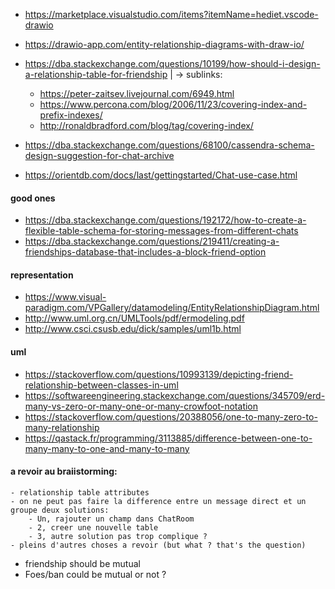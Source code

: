 - https://marketplace.visualstudio.com/items?itemName=hediet.vscode-drawio

- https://drawio-app.com/entity-relationship-diagrams-with-draw-io/

- https://dba.stackexchange.com/questions/10199/how-should-i-design-a-relationship-table-for-friendship
|
 -> sublinks:
    - https://peter-zaitsev.livejournal.com/6949.html
    - https://www.percona.com/blog/2006/11/23/covering-index-and-prefix-indexes/
    - http://ronaldbradford.com/blog/tag/covering-index/

- https://dba.stackexchange.com/questions/68100/cassendra-schema-design-suggestion-for-chat-archive
- https://orientdb.com/docs/last/gettingstarted/Chat-use-case.html

#### good ones
- https://dba.stackexchange.com/questions/192172/how-to-create-a-flexible-table-schema-for-storing-messages-from-different-chats
- https://dba.stackexchange.com/questions/219411/creating-a-friendships-database-that-includes-a-block-friend-option

#### representation
- https://www.visual-paradigm.com/VPGallery/datamodeling/EntityRelationshipDiagram.html
- http://www.uml.org.cn/UMLTools/pdf/ermodeling.pdf
- http://www.csci.csusb.edu/dick/samples/uml1b.html

#### uml
- https://stackoverflow.com/questions/10993139/depicting-friend-relationship-between-classes-in-uml
- https://softwareengineering.stackexchange.com/questions/345709/erd-many-vs-zero-or-many-one-or-many-crowfoot-notation
- https://stackoverflow.com/questions/20388056/one-to-many-zero-to-many-relationship
- https://qastack.fr/programming/3113885/difference-between-one-to-many-many-to-one-and-many-to-many


#### a revoir au braiistorming:

    - relationship table attributes
    - on ne peut pas faire la difference entre un message direct et un groupe deux solutions:
        - Un, rajouter un champ dans ChatRoom
        - 2, creer une nouvelle table
        - 3, autre solution pas trop complique ?
    - pleins d'autres choses a revoir (but what ? that's the question)

- friendship should be mutual
- Foes/ban could be mutual or not ?
